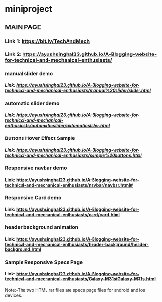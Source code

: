 # miniproject
## MAIN PAGE
### Link 1: https://bit.ly/TechAndMech
### Link 2: https://ayushsinghal23.github.io/A-Blogging-website-for-technical-and-mechanical-enthusiasts/
### manual slider demo
##### Link: https://ayushsinghal23.github.io/A-Blogging-website-for-technical-and-mechanical-enthusiasts/manual%20slider/slider.html
### automatic slider demo
##### Link: https://ayushsinghal23.github.io/A-Blogging-website-for-technical-and-mechanical-enthusiasts/automaticslider/automaticslider.html
### Buttons Hover Effect Sample
##### Link: https://ayushsinghal23.github.io/A-Blogging-website-for-technical-and-mechanical-enthusiasts/sample%20buttons.html
### Responsive navbar demo
#### Link: https://ayushsinghal23.github.io/A-Blogging-website-for-technical-and-mechanical-enthusiasts/navbar/navbar.html#
### Responsive Card demo
#### Link: https://ayushsinghal23.github.io/A-Blogging-website-for-technical-and-mechanical-enthusiasts/card/card.html
### header background animation
#### Link: https://ayushsinghal23.github.io/A-Blogging-website-for-technical-and-mechanical-enthusiasts/header-background/header-background.html
### Sample Responsive Specs Page
#### Link: https://ayushsinghal23.github.io/A-Blogging-website-for-technical-and-mechanical-enthusiasts/Galaxy-M31s/Galaxy-M31s.html
Note:-The two HTML.rar files are specs page files for android and ios devices.
